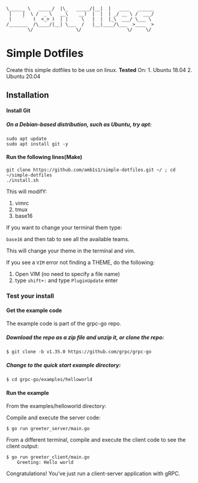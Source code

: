 
```
\______ \   _____/  |\_   _____/|__|  |   ____   ______
 |    |  \ /  _ \   __\    __)  |  |  | _/ __ \ /  ___/
 |    `   (  <_> )  | |     \   |  |  |_\  ___/ \___ \ 
/_______  /\____/|__| \___  /   |__|____/\___  >____  >
        \/                \/                 \/     \/
```

# Simple Dotfiles
Create this simple dotfiles to be use on linux.
**Tested** On:
    1. Ubuntu 18.04 
    2. Ubuntu 20.04 

## Installation
#### Install Git
##### On a Debian-based distribution, such as Ubuntu, try apt:
```
sudo apt update 
sudo apt install git -y
```

#### Run the following lines(Make)
```
git clone https://github.com/amb1s1/simple-dotfiles.git ~/ ; cd ~/simple-dotfiles
./install.sh
```

This will modifY:
1. vimrc
2. tmux
3. base16

If you want to change your terminal them type:

`base16` and then tab to see all the available teams.


This will change your theme in the terminal and vim.

If you see a `VIM` error not finding a THEME, do the following:

1. Open VIM (no need to specify a file name)
2. type `shift+:` and type `PluginUpdate` enter

### Test your install 
#### Get the example code
The example code is part of the grpc-go repo.

##### Download the repo as a zip file and unzip it, or clone the repo:

    $ git clone -b v1.35.0 https://github.com/grpc/grpc-go

##### Change to the quick start example directory:

    $ cd grpc-go/examples/helloworld

#### Run the example

From the examples/helloworld directory:

Compile and execute the server code:

    $ go run greeter_server/main.go

From a different terminal, compile and execute the client code to see the client output:

    $ go run greeter_client/main.go
        Greeting: Hello world

Congratulations! You’ve just run a client-server application with gRPC.


